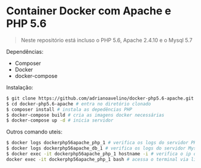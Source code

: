 # Container Docker com Apache e PHP 5.6
> Neste repositório está incluso o PHP 5.6, Apache 2.4.10 e o Mysql 5.7

Dependências:
- Composer
- Docker
- docker-compose

Instalação:
```sh
$ git clone https://github.com/adrianoavelino/docker-php5.6-apache.git # clona o projeto
$ cd docker-php5.6-apache # entra no diretório clonado
$ composer install # instala as depedências PHP
$ docker-compose build # cria as imagens docker necessárias
$ docker-compose up -d # inicia servidor
```
Outros comando uteis:
```bash
$ docker logs dockerphp56apache_php_1 # verifica os logs do servidor PHP
$ docker logs dockerphp56apache_db_1 # verifica os logs do servidor Mysql
$ docker exec -it dockerphp56apache_php_1 hostname -i # verifica o ip do container PHP
docker exec -it dockerphp56apache_php_1 bash # acessa o terminal via linha de comando
```


